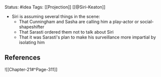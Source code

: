Status: #idea
Tags: [[Projection]] [[@Siri-Keaton]]

* Siri is assuming several things in the scene:
	* That Cunningham and Sasha are calling him a play-actor or social-shapeshifter
	* That Sarasti ordered them not to talk about Siri
	* That it was Sarasti's plan to make his surveillance more impartial by isolating him

## References

![[Chapter-21#^Page-311]]